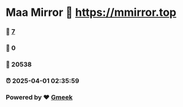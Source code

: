 # Maa Mirror :link: https://mmirror.top 
### :page_facing_up: [7](https://mmirror.top/tag.html) 
### :speech_balloon: 0 
### :hibiscus: 20538 
### :alarm_clock: 2025-04-01 02:35:59 
### Powered by :heart: [Gmeek](https://github.com/Meekdai/Gmeek)
